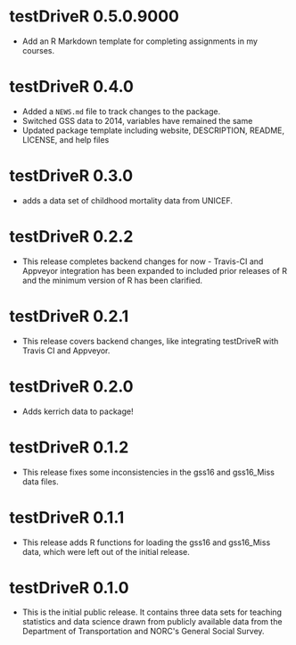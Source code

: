 # testDriveR 0.5.0.9000

* Add an R Markdown template for completing assignments in my courses.

# testDriveR 0.4.0

* Added a `NEWS.md` file to track changes to the package.
* Switched GSS data to 2014, variables have remained the same
* Updated package template including website, DESCRIPTION, README, LICENSE, and help files

# testDriveR 0.3.0

* adds a data set of childhood mortality data from UNICEF.

# testDriveR 0.2.2

* This release completes backend changes for now - Travis-CI and Appveyor integration has been expanded to included prior releases of R and the minimum version of R has been clarified.

# testDriveR 0.2.1

* This release covers backend changes, like integrating testDriveR with Travis CI and Appveyor.

# testDriveR 0.2.0

* Adds kerrich data to package!

# testDriveR 0.1.2

* This release fixes some inconsistencies in the gss16 and gss16_Miss data files.

# testDriveR 0.1.1

* This release adds R functions for loading the gss16 and gss16_Miss data, which were left out of the initial release.

# testDriveR 0.1.0

* This is the initial public release. It contains three data sets for teaching statistics and data science drawn from publicly available data from the Department of Transportation and NORC's General Social Survey.
